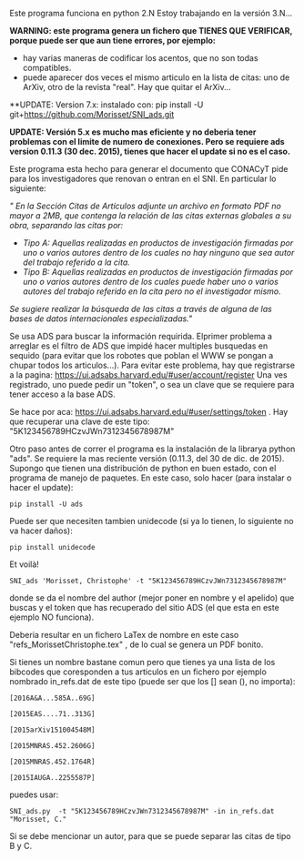 Este programa funciona en python 2.N
Estoy trabajando en la versión 3.N...


**WARNING: este programa genera un fichero que TIENES QUE VERIFICAR, porque puede ser que aun tiene errores, por ejemplo:**
* hay varias maneras de codificar los acentos, que no son todas compatibles.
* puede aparecer dos veces el mismo articulo en la lista de citas: uno de ArXiv, otro de la revista "real". Hay que quitar el ArXiv...

**UPDATE: Version 7.x: instalado con:
pip install -U git+https://github.com/Morisset/SNI_ads.git

**UPDATE: Versión 5.x es mucho mas eficiente y no deberia tener problemas con el limite de numero de conexiones. Pero se requiere ads version 0.11.3 (30 dec. 2015), tienes que hacer el update si no es el caso.**

Este programa esta hecho para generar el documento que CONACyT pide para los investigadores que renovan o entran en el SNI. En particular lo siguiente:

_" En la Sección Citas de Artículos adjunte un archivo en formato PDF no mayor a  2MB, que  contenga  la  relación  de  las  citas  externas  globales  a  su  obra, separando las citas por:_
* _Tipo A: Aquellas realizadas en productos de investigación firmadas por uno o  varios  autores  dentro  de  los  cuales  no  hay  ninguno  que  sea  autor  del trabajo referido a la cita._
* _Tipo B: Aquellas realizadas en productos de investigación firmadas por uno o varios autores dentro de los cuales puede haber uno o varios autores del  trabajo referido en la cita pero no el investigador mismo._

_Se  sugiere  realizar  la  búsqueda de  las  citas a  través  de  alguna  de  las  bases  de  datos internacionales especializadas."_

Se usa ADS para buscar la información requirida. Elprimer problema a arreglar es el filtro de ADS que impidé hacer multiples busquedas en sequido (para evitar que los robotes que poblan el WWW se pongan a chupar todos los articulos...). Para evitar este problema, hay que registrarse a la pagina: https://ui.adsabs.harvard.edu/#user/account/register
Una ves registrado, uno puede pedir un "token", o sea un clave que se requiere para tener acceso a la base ADS.

Se hace por aca:
https://ui.adsabs.harvard.edu/#user/settings/token
. Hay que recuperar una clave de este tipo:
"5K123456789HCzvJWn7312345678987M"

Otro paso antes de correr el programa es la instalación de la librarya python "ads". Se requiere la mas reciente versión (0.11.3, del 30 de dic. de 2015).
Supongo que tienen una distribución de python en buen estado, con el programa de manejo de paquetes. En este caso, solo hacer (para instalar o hacer el update):

`pip install -U ads`

Puede ser que necesiten tambien unidecode (si ya lo tienen, lo siguiente no va hacer daños):

`pip install unidecode`

Et voilà!


`SNI_ads 'Morisset, Christophe' -t "5K123456789HCzvJWn7312345678987M"`

donde se da el nombre del author (mejor poner en nombre y el apelido) que buscas y el token que has recuperado del sitio ADS (el que esta en este ejemplo NO funciona).

Deberia resultar en un fichero LaTex de nombre en este caso "refs_MorissetChristophe.tex" , de lo cual se genera un PDF bonito. 

Si tienes un nombre bastane comun pero que tienes ya una lista de los bibcodes que coresponden a tus articulos en un fichero por ejemplo nombrado in_refs.dat de este tipo (puede ser que los [] sean (), no importa):
```
[2016A&A...585A..69G] 

[2015EAS....71..313G] 

[2015arXiv151004548M] 

[2015MNRAS.452.2606G] 

[2015MNRAS.452.1764R] 

[2015IAUGA..2255587P] 
```

puedes usar:

`SNI_ads.py  -t "5K123456789HCzvJWn7312345678987M" -in in_refs.dat "Morisset, C."` 

Si se debe mencionar un autor, para que se puede separar las citas de tipo B y C.

